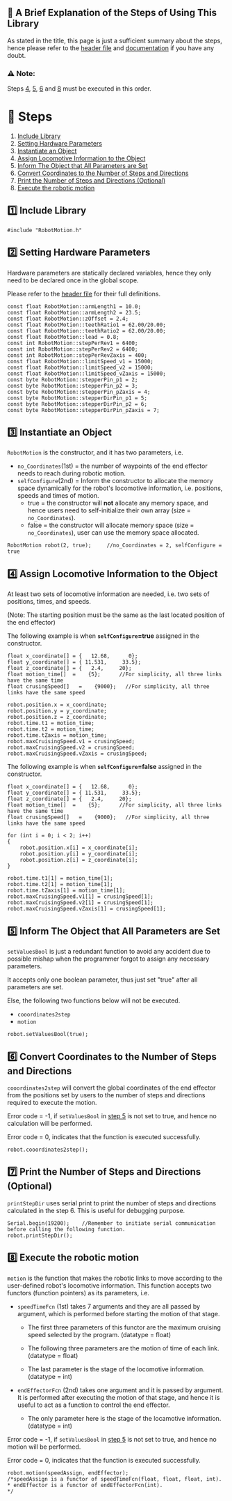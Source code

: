 ## :star2: A Brief Explanation of the Steps of Using This Library

As stated in the title, this page is just a sufficient summary about the steps, hence please refer to the [header file](RobotMotion%20Library/RobotMotion.h) and [documentation](Documentation/Working%20Principle.pdf) if you have any doubt.

### :warning: Note: 

Steps [4](#four-assign-locomotive-information-to-the-object), [5](#five-inform-the-object-that-all-parameters-are-set), [6](#six-convert-coordinates-to-the-number-of-steps-and-directions) and [8](#eight-execute-the-robotic-motion) must be executed in this order. 

# :notebook_with_decorative_cover: Steps
1. [Include Library](#one-include-library)
2. [Setting Hardware Parameters](#two-setting-hardware-parameters)
3. [Instantiate an Object](#three-instantiate-an-object)
4. [Assign Locomotive Information to the Object](#four-assign-locomotive-information-to-the-object)
5. [Inform The Object that All Parameters are Set](#five-inform-the-object-that-all-parameters-are-set)
6. [Convert Coordinates to the Number of Steps and Directions](#six-convert-coordinates-to-the-number-of-steps-and-directions)
7. [Print the Number of Steps and Directions (Optional)](#seven-print-the-number-of-steps-and-directions-optional)
8. [Execute the robotic motion](#eight-execute-the-robotic-motion)

## :one: Include Library

```
#include "RobotMotion.h"
```

## :two: Setting Hardware Parameters

Hardware parameters are statically declared variables, hence they only need to be declared once in the global scope.

Please refer to the [header file](https://github.com/CK-Explorer/A-Simple-Open-Loop-Robotic-Motion--SCARA-robot--Library/blob/main/RobotMotion.h) for their full definitions.

```
const float RobotMotion::armLength1 = 10.0; 
const float RobotMotion::armLength2 = 23.5; 
const float RobotMotion::zOffset = 2.4;     
const float RobotMotion::teethRatio1 = 62.00/20.00;
const float RobotMotion::teethRatio2 = 62.00/20.00;
const float RobotMotion::lead = 0.8;        
const int RobotMotion::stepPerRev1 = 6400;
const int RobotMotion::stepPerRev2 = 6400;
const int RobotMotion::stepPerRevZaxis = 400;
const float RobotMotion::limitSpeed_v1 = 15000;
const float RobotMotion::limitSpeed_v2 = 15000;
const float RobotMotion::limitSpeed_vZaxis = 15000;
const byte RobotMotion::stepperPin_p1 = 2;
const byte RobotMotion::stepperPin_p2 = 3;
const byte RobotMotion::stepperPin_pZaxis = 4;
const byte RobotMotion::stepperDirPin_p1 = 5;
const byte RobotMotion::stepperDirPin_p2 = 6;
const byte RobotMotion::stepperDirPin_pZaxis = 7;
```

## :three: Instantiate an Object

`RobotMotion` is the constructor, and it has two parameters, i.e.

* `no_Coordinates`(1st) = the number of waypoints of the end effector needs to reach during robotic motion.
* `selfConfigure`(2nd) = Inform the constructor to allocate the memory space dynamically for the robot's locomotive information, i.e. positions, speeds and times of motion.
    * true = the constructor will **not** allocate any memory space, and hence users need to self-initialize their own array (size = `no_Coordinates`).
    * false = the constructor will allocate memory space (size = `no_Coordinates`), user can use the memory space allocated.
```
RobotMotion robot(2, true);     //no_Coordinates = 2, selfConfigure = true
```

## :four: Assign Locomotive Information to the Object

At least two sets of locomotive information are needed, i.e. two sets of positions, times, and speeds.

(Note: The starting position must be the same as the last located position of the end effector)

The following example is when **`selfConfigure`=true** assigned in the constructor.

```
float x_coordinate[] = {   12.68,      0}; 
float y_coordinate[] = { 11.531,     33.5};
float z_coordinate[] = {   2.4,     20};
float motion_time[]  =    {5};      //For simplicity, all three links have the same time
float crusingSpeed[]   =    {9000};   //For simplicity, all three links have the same speed

robot.position.x = x_coordinate;
robot.position.y = y_coordinate;
robot.position.z = z_coordinate;
robot.time.t1 = motion_time;
robot.time.t2 = motion_time;
robot.time.tZaxis = motion_time;
robot.maxCruisingSpeed.v1 = crusingSpeed;
robot.maxCruisingSpeed.v2 = crusingSpeed;
robot.maxCruisingSpeed.vZaxis = crusingSpeed;
``` 
The following example is when **`selfConfigure`=false** assigned in the constructor.
```
float x_coordinate[] = {   12.68,      0}; 
float y_coordinate[] = { 11.531,     33.5};
float z_coordinate[] = {   2.4,     20};
float motion_time[]  =    {5};      //For simplicity, all three links have the same time
float crusingSpeed[]   =    {9000};   //For simplicity, all three links have the same speed

for (int i = 0; i < 2; i++)
{
    robot.position.x[i] = x_coordinate[i];
    robot.position.y[i] = y_coordinate[i];
    robot.position.z[i] = z_coordinate[i];
}
    
robot.time.t1[1] = motion_time[1];
robot.time.t2[1] = motion_time[1];
robot.time.tZaxis[1] = motion_time[1];
robot.maxCruisingSpeed.v1[1] = crusingSpeed[1];
robot.maxCruisingSpeed.v2[1] = crusingSpeed[1];
robot.maxCruisingSpeed.vZaxis[1] = crusingSpeed[1];
``` 

## :five: Inform The Object that All Parameters are Set

`setValuesBool` is just a redundant function to avoid any accident due to possible mishap when the programmer forgot to assign any necessary parameters.

It accepts only one boolean parameter, thus just set "true" after all parameters are set. 
    
Else, the following two functions below will not be executed.

* `cooordinates2step`
* `motion`

```
robot.setValuesBool(true);
``` 

## :six: Convert Coordinates to the Number of Steps and Directions

`cooordinates2step` will convert the global coordinates of the end effector from the positions set by users to the number of steps and directions required to execute the motion.

Error code = -1, if `setValuesBool` in [step 5](#five-inform-the-object-that-all-parameters-are-set) is not set to true, and hence no calculation will be performed.

Error code = 0, indicates that the function is executed successfully.
```
robot.cooordinates2step();
```

## :seven: Print the Number of Steps and Directions (Optional)
`printStepDir` uses serial print to print the number of steps and directions calculated in the step 6. This is useful for debugging purpose.

```
Serial.begin(19200);    //Remember to initiate serial communication before calling the following function. 
robot.printStepDir();
```

## :eight: Execute the robotic motion
`motion` is the function that makes the robotic links to move according to the user-defined robot's locomotive information. This function accepts two functors (function pointers) as its parameters, i.e.

* `speedTimeFcn` (1st) takes 7 arguments and they are all passed by argument, which is performed before starting the motion of that stage.
    * The first three parameters of this functor are the maximum cruising speed selected by the program. (datatype = float)

    * The following three parameters are the motion of time of each link. (datatype = float)

    * The last parameter is the stage of the locomotive information. (datatype = int)

* `endEffectorFcn` (2nd) takes one argument and it is passed by argument. It is performed after executing the motion of that stage, and hence it is useful to act as a function to control the end effector.
    * The only parameter here is the stage of the locamotive information. (datatype = int)

Error code = -1, if `setValuesBool` in [step 5](#five-inform-the-object-that-all-parameters-are-set) is not set to true, and hence no motion will be performed.

Error code = 0, indicates that the function is executed successfully.
```
robot.motion(speedAssign, endEffector); 
/*speedAssign is a functor of speedTimeFcn(float, float, float, int).
* endEffector is a functor of endEffectorFcn(int).
*/
```
